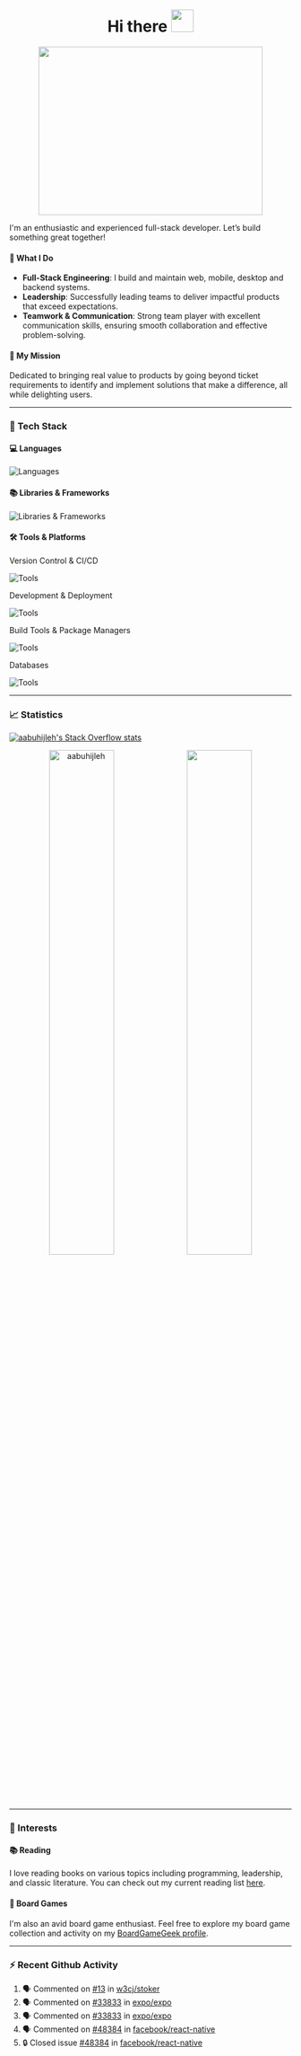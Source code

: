<h1 align="center">Hi there <img src="https://media.giphy.com/media/hvRJCLFzcasrR4ia7z/giphy.gif" width="40"></h1>

<p align="center"><img src="https://media.giphy.com/media/dWesBcTLavkZuG35MI/giphy.gif" width="400" height="300"  /></p>

I'm an enthusiastic and experienced full-stack developer. Let’s build something great together!

#### 🔧 What I Do

- **Full-Stack Engineering**: I build and maintain web, mobile, desktop and backend systems.
- **Leadership**: Successfully leading teams to deliver impactful products that exceed expectations.
- **Teamwork & Communication**: Strong team player with excellent communication skills, ensuring smooth collaboration and effective problem-solving.

#### 🚀 My Mission

Dedicated to bringing real value to products by going beyond ticket requirements to identify and implement solutions that make a difference, all while delighting users.

---

### 🔭 Tech Stack

#### 💻 Languages

![Languages](https://skillicons.dev/icons?i=ts,js,python,go,dart,html,css,graphql,md)

#### 📚 Libraries & Frameworks

![Libraries & Frameworks](https://skillicons.dev/icons?i=react,nodejs,django,electron,nextjs,express,tailwind,styledcomponents,flutter)

#### 🛠️ Tools & Platforms

Version Control & CI/CD

![Tools](https://skillicons.dev/icons?i=git,github,gitlab,bitbucket,githubactions,jenkins)

Development & Deployment

![Tools](https://skillicons.dev/icons?i=vercel,docker,vscode,androidstudio,idea,pycharm,bash,postman,sentry,firebase,notion,stackoverflow,apple)

Build Tools & Package Managers

![Tools](https://skillicons.dev/icons?i=webpack,vite,npm,yarn,pnpm,gulp,babel)

Databases

![Tools](https://skillicons.dev/icons?i=postgres,mysql,redis,planetscale)

---

### 📈 Statistics

[![aabuhijleh's Stack Overflow stats](https://github-stackoverflow-readme.vercel.app/?userId=9698583)](https://stackoverflow.com/users/9698583/aabuhijleh)

<p align="center">
  <img width="48%" src="https://github-readme-stats.vercel.app/api?username=aabuhijleh&count_private=true&theme=onedark&show_icons=true" alt="aabuhijleh" />
  <img width="48%" src="https://github-readme-streak-stats.herokuapp.com/?user=aabuhijleh&hide_border=true&theme=onedark&show_icons=true" />
</p>

---

### 🎯 Interests

#### 📚 Reading

I love reading books on various topics including programming, leadership, and classic literature. You can check out my current reading list [here](https://aabuhijleh.notion.site/e6cedc6c87c74f55a963e79d97035de7?v=5cc87606729b49df812eba1d39b58f2f).

#### 🎲 Board Games

I'm also an avid board game enthusiast. Feel free to explore my board game collection and activity on my [BoardGameGeek profile](https://boardgamegeek.com/user/aabuhijleh).

---

### ⚡ Recent Github Activity

<!--START_SECTION:activity-->

1. 🗣 Commented on [#13](https://github.com/w3cj/stoker/issues/13#issuecomment-2567716705) in [w3cj/stoker](https://github.com/w3cj/stoker)
2. 🗣 Commented on [#33833](https://github.com/expo/expo/issues/33833#issuecomment-2561912164) in [expo/expo](https://github.com/expo/expo)
3. 🗣 Commented on [#33833](https://github.com/expo/expo/issues/33833#issuecomment-2561282308) in [expo/expo](https://github.com/expo/expo)
4. 🗣 Commented on [#48384](https://github.com/facebook/react-native/issues/48384#issuecomment-2561277404) in [facebook/react-native](https://github.com/facebook/react-native)
5. 🔒 Closed issue [#48384](https://github.com/facebook/react-native/issues/48384) in [facebook/react-native](https://github.com/facebook/react-native)

<!--END_SECTION:activity-->
